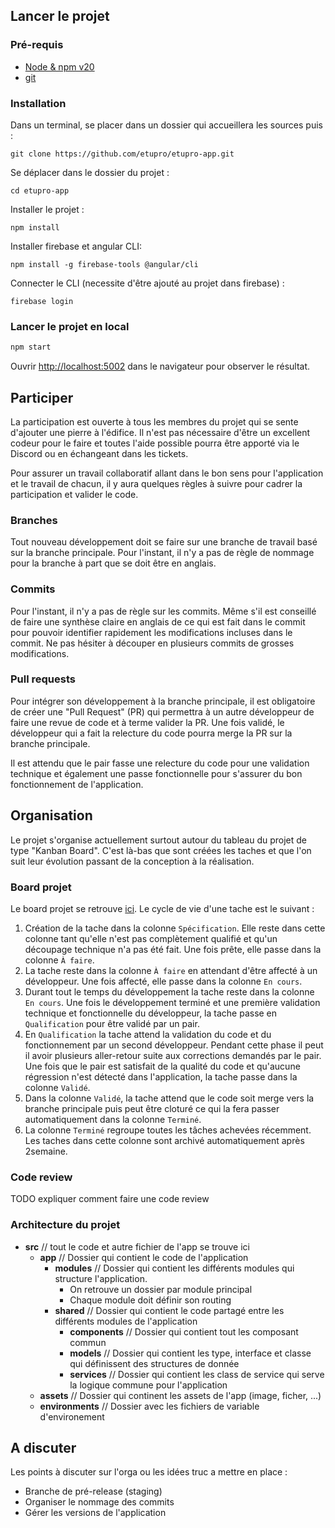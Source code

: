 ## Lancer le projet

### Pré-requis

- [Node & npm v20](https://nodejs.org/en/download)
- [git](https://git-scm.com/downloads)

### Installation

Dans un terminal, se placer dans un dossier qui accueillera les sources puis :

```shell
git clone https://github.com/etupro/etupro-app.git
```

Se déplacer dans le dossier du projet :

```shell
cd etupro-app
```

Installer le projet :

```shell
npm install
```

Installer firebase et angular CLI:

```shell
npm install -g firebase-tools @angular/cli
```

Connecter le CLI (necessite d'être ajouté au projet dans firebase) :

```shell
firebase login
```

### Lancer le projet en local

```bash
npm start
```

Ouvrir [http://localhost:5002](http://localhost:5002) dans le navigateur pour observer le résultat.

## Participer

La participation est ouverte à tous les membres du projet qui se sente d'ajouter une pierre à l'édifice.
Il n'est pas nécessaire d'être un excellent codeur pour le faire et toutes l'aide possible pourra être
apporté via le Discord ou en échangeant dans les tickets.

Pour assurer un travail collaboratif allant dans le bon sens pour l'application et le travail de chacun,
il y aura quelques règles à suivre pour cadrer la participation et valider le code.

### Branches

Tout nouveau développement doit se faire sur une branche de travail basé sur la branche principale.
Pour l'instant, il n'y a pas de règle de nommage pour la branche à part que se doit être en anglais.

### Commits

Pour l'instant, il n'y a pas de règle sur les commits.
Même s'il est conseillé de faire une synthèse claire en anglais de ce qui est fait dans le commit pour pouvoir identifier
rapidement les modifications incluses dans le commit. Ne pas hésiter à découper en plusieurs commits de grosses
modifications.

### Pull requests

Pour intégrer son développement à la branche principale, il est obligatoire de créer une "Pull Request" (PR)
qui permettra à un autre développeur de faire une revue de code et à terme valider la PR.
Une fois validé, le développeur qui a fait la relecture du code pourra merge la PR sur la branche principale.

Il est attendu que le pair fasse une relecture du code pour une validation technique et également une passe
fonctionnelle pour s'assurer du bon fonctionnement de l'application.

## Organisation

Le projet s'organise actuellement surtout autour du tableau du projet de type "Kanban Board".
C'est là-bas que sont créées les taches et que l'on suit leur évolution passant de la conception
à la réalisation.

### Board projet

Le board projet se retrouve [ici](https://github.com/orgs/etupro/projects/1).
Le cycle de vie d'une tache est le suivant :

1. Création de la tache dans la colonne `Spécification`. Elle reste dans cette colonne tant qu'elle
   n'est pas complètement qualifié et qu'un découpage technique n'a pas été fait. Une fois prête, elle
   passe dans la colonne `À faire`.
2. La tache reste dans la colonne `À faire` en attendant d'être affecté à un développeur. Une fois affecté,
   elle passe dans la colonne `En cours`.
3. Durant tout le temps du développement la tache reste dans la colonne `En cours`. Une fois le
   développement terminé et une première validation technique et fonctionnelle du développeur, la tache
   passe en `Qualification` pour être validé par un pair.
4. En `Qualification` la tache attend la validation du code et du fonctionnement par un second développeur.
   Pendant cette phase il peut il avoir plusieurs aller-retour suite aux corrections demandés par le pair. Une
   fois que le pair est satisfait de la qualité du code et qu'aucune régression n'est détecté dans l'application,
   la tache passe dans la colonne `Validé`.
5. Dans la colonne `Validé`, la tache attend que le code soit merge vers la branche principale puis peut
   être cloturé ce qui la fera passer automatiquement dans la colonne `Terminé`.
6. La colonne `Terminé` regroupe toutes les tâches achevées récemment. Les taches dans cette colonne sont archivé
   automatiquement après 2semaine.

### Code review

TODO expliquer comment faire une code review

### Architecture du projet

- **src** // tout le code et autre fichier de l'app se trouve ici
  - **app** // Dossier qui contient le code de l'application
    - **modules** // Dossier qui contient les différents modules qui structure l'application.
      - On retrouve un dossier par module principal
      - Chaque module doit définir son routing
    - **shared** // Dossier qui contient le code partagé entre les différents modules de l'application
      - **components** // Dossier qui contient tout les composant commun
      - **models** // Dossier qui contient les type, interface et classe qui définissent des structures de donnée
      - **services** // Dossier qui contient les class de service qui serve la logique commune pour l'application
  - **assets** // Dossier qui continent les assets de l'app (image, ficher, ...)
  - **environments** // Dossier avec les fichiers de variable d'environement

## A discuter

Les points à discuter sur l'orga ou les idées truc a mettre en place :

- Branche de pré-release (staging)
- Organiser le nommage des commits
- Gérer les versions de l'application
